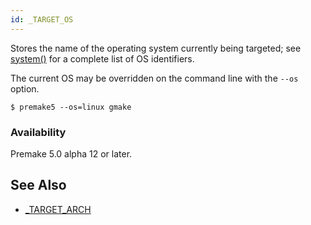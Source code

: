 ```yaml
---
id: _TARGET_OS
---
```


Stores the name of the operating system currently being targeted; see [system()](system.md) for a complete list of OS identifiers.

The current OS may be overridden on the command line with the `--os` option.

```
$ premake5 --os=linux gmake
```

### Availability ###

Premake 5.0 alpha 12 or later.


## See Also ##

* [_TARGET_ARCH](premake_TARGET_ARCH.md)
